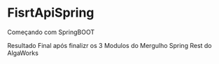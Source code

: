 # FisrtApiSpring
Começando com SpringBOOT

Resultado Final após finalizr os 3 Modulos do Mergulho Spring Rest do AlgaWorks
